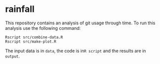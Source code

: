 # rainfall

This repository contains an analysis of git usage through time.
To run this analysis use the following command:
```
Rscript src/combine-data.R
Rscript src/make-plot.R
```
The input data is in `data`, the code is in`R script` and the results are in `output`.
